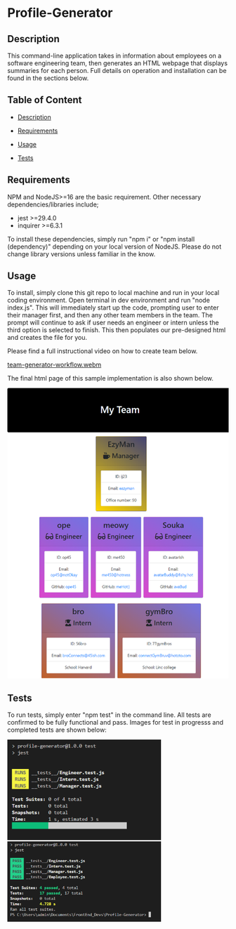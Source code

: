 # Profile-Generator

## Description
This command-line application takes in information about employees on a software engineering team, then generates an HTML webpage that displays summaries for each person. Full details on operation and installation can be found in the sections below.


## **Table of Content**

- [Description](#Description)

- [Requirements](#Requirements)

- [Usage](#Usage)

- [Tests](#Tests)


## **Requirements** 

NPM and NodeJS>=16 are the basic requirement. Other necessary dependencies/libraries include;
* jest >=29.4.0
* inquirer >=6.3.1

To install these dependencies, simply run "npm i" or "npm install (dependency)" depending on your local version of NodeJS.
Please do not change library versions unless familiar in the know.

## Usage
To install,  simply clone this git repo to local machine and run in your local coding environment. Open terminal in dev environment and run "node index.js". This will immediately start up the code, prompting user to enter their manager first, and then any other team members in the team. The prompt will continue to ask if user needs an engineer or intern unless the third option is selected to finish. This then populates our pre-designed html and creates the file for you. 

Please find a full instructional video on how to create team below.

[team-generator-workflow.webm](https://user-images.githubusercontent.com/116044356/215649940-2bf0bd5c-e80a-4847-97ca-b6e5bd020898.webm)

The final html page of this sample implementation is also shown below.

<img src="images\output_team.html.png" alt="html-image">

## Tests
To run tests, simply enter "npm test" in the command line. All tests are confirmed to be fully functional and pass. Images for test in progresss and completed tests are shown below:

<img src="images\tests-in-progress.PNG" alt="test-progressing" width=350> <img src="images\tests-complete.PNG" alt="test-results" width=350>
